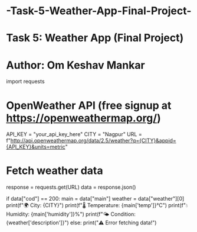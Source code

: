 # -Task-5-Weather-App-Final-Project-
# Task 5: Weather App (Final Project)
# Author: Om Keshav Mankar

import requests

# OpenWeather API (free signup at https://openweathermap.org/)
API_KEY = "your_api_key_here"
CITY = "Nagpur"
URL = f"http://api.openweathermap.org/data/2.5/weather?q={CITY}&appid={API_KEY}&units=metric"

# Fetch weather data
response = requests.get(URL)
data = response.json()

if data["cod"] == 200:
    main = data["main"]
    weather = data["weather"][0]
    print(f"🌍 City: {CITY}")
    print(f"🌡️ Temperature: {main['temp']}°C")
    print(f"💧 Humidity: {main['humidity']}%")
    print(f"🌤️ Condition: {weather['description']}")
else:
    print("⚠️ Error fetching data!")
